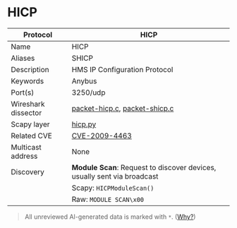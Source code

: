 # HICP

| Protocol | HICP |
|---|---|
| Name | HICP |
| Aliases | SHICP |
| Description | HMS IP Configuration Protocol |
| Keywords | Anybus |
| Port(s) | 3250/udp |
| Wireshark dissector | [packet-hicp.c](https://github.com/wireshark/wireshark/blob/master/epan/dissectors/packet-hicp.c), [packet-shicp.c](https://github.com/wireshark/wireshark/blob/master/epan/dissectors/packet-shicp.c) |
| Scapy layer | [hicp.py](https://github.com/secdev/scapy/blob/master/scapy/contrib/hicp.py) |
| Related CVE | [CVE-2009-4463](https://nvd.nist.gov/vuln/detail/CVE-2009-4463) |
| Multicast address | None |
| Discovery | **Module Scan**: Request to discover devices, usually sent via broadcast
| | Scapy: `HICPModuleScan()`
| | Raw: `MODULE SCAN\x00` |



> All unreviewed AI-generated data is marked with `*`. ([Why?](../srcs/README.md#note-on-ai-generated-content))
